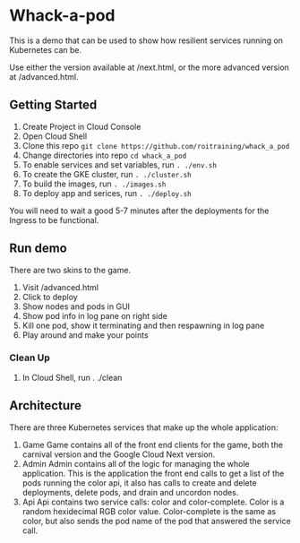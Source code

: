 # Whack-a-pod
This is a demo that can be used to show how resilient services running on Kubernetes can be.

Use either the version available at /next.html, or the more advanced version at /advanced.html.


## Getting Started

1. Create Project in Cloud Console
1. Open Cloud Shell
1. Clone this repo `git clone https://github.com/roitraining/whack_a_pod`
1. Change directories into repo `cd whack_a_pod`
1. To enable services and set variables, run `. ./env.sh`
1. To create the GKE cluster, run `. ./cluster.sh`
1. To build the images, run `. ./images.sh`
1. To deploy app and serices, run `. ./deploy.sh`

You will need to wait a good 5-7 minutes after the deployments for the Ingress to be functional.


## Run demo
There are two skins to the game.
1. Visit <ingress-ip>/advanced.html
1. Click to deploy
1. Show nodes and pods in GUI
1. Show pod info in log pane on right side
1. Kill one pod, show it terminating and then respawning in log pane
1. Play around and make your points

### Clean Up
1. In Cloud Shell, run . ./clean


## Architecture
There are three Kubernetes services that make up the whole application:
1. Game
Game contains all of the front end clients for the game, both the carnival
version and the Google Cloud Next version.
1. Admin
Admin contains all of the logic for managing the whole application.  This is
the application the front end calls to get a list of the pods running the
color api, it also has calls to create and delete deployments, delete pods, and
drain and uncordon nodes.
1. Api
Api contains two service calls: color and color-complete. Color is a random
hexidecimal RGB color value. Color-complete is the same as color, but also
sends the pod name of the pod that answered the service call.
